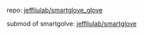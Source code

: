 repo: [jeffliulab/smartglove_glove](https://github.com/jeffliulab/SmartGlove_GloveSide)

submod of smartgolve: [jeffliulab/smartglove](https://github.com/jeffliulab/SmartGlove)